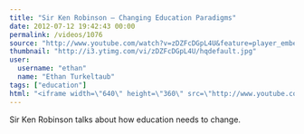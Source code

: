 ```yaml
---
title: "Sir Ken Robinson — Changing Education Paradigms"
date: 2012-07-12 19:42:43 00:00
permalink: /videos/1076
source: "http://www.youtube.com/watch?v=zDZFcDGpL4U&feature=player_embedded"
thumbnail: "http://i3.ytimg.com/vi/zDZFcDGpL4U/hqdefault.jpg"
user:
  username: "ethan"
  name: "Ethan Turkeltaub"
tags: ["education"]
html: "<iframe width=\"640\" height=\"360\" src=\"http://www.youtube.com/embed/zDZFcDGpL4U?wmode=transparent&fs=1&feature=oembed\" frameborder=\"0\" allowfullscreen></iframe>"
---
```


Sir Ken Robinson talks about how education needs to change.